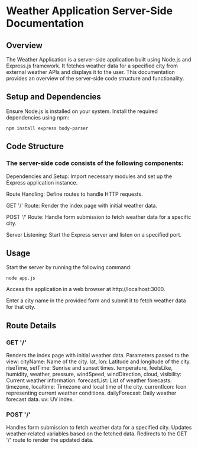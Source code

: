 # Weather Application Server-Side Documentation
## Overview
The Weather Application is a server-side application built using Node.js and Express.js framework. It fetches weather data for a specified city from external weather APIs and displays it to the user. This documentation provides an overview of the server-side code structure and functionality.

## Setup and Dependencies
Ensure Node.js is installed on your system.
Install the required dependencies using npm:
```
npm install express body-parser
```
## Code Structure
### The server-side code consists of the following components:

Dependencies and Setup: Import necessary modules and set up the Express application instance.

Route Handling: Define routes to handle HTTP requests.

GET '/' Route: Render the index page with initial weather data.

POST '/' Route: Handle form submission to fetch weather data for a specific city.

Server Listening: Start the Express server and listen on a specified port.

## Usage
Start the server by running the following command:
```
node app.js
```
Access the application in a web browser at http://localhost:3000.

Enter a city name in the provided form and submit it to fetch weather data for that city.

## Route Details
### GET '/'
Renders the index page with initial weather data.
Parameters passed to the view:
cityName: Name of the city.
lat, lon: Latitude and longitude of the city.
riseTime, setTime: Sunrise and sunset times.
temperature, feelsLike, humidity, weather, pressure, windSpeed, windDirection, cloud, visibility: Current weather information.
forecastList: List of weather forecasts.
timezone, localtime: Timezone and local time of the city.
currentIcon: Icon representing current weather conditions.
dailyForecast: Daily weather forecast data.
uv: UV index.
### POST '/'
Handles form submission to fetch weather data for a specified city.
Updates weather-related variables based on the fetched data.
Redirects to the GET '/' route to render the updated data.
